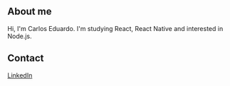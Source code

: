 <h2>About me</h2>
Hi, I'm Carlos Eduardo.
I'm studying React, React Native and interested in Node.js.
<h2>Contact</h2>
<a href='https://www.linkedin.com/in/carlos-eduardo-101486126/'><p>LinkedIn<p/></a>
